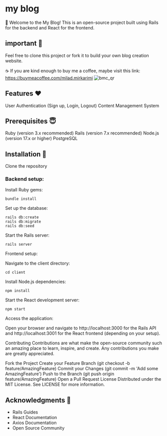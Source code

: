 # my blog

🚀 Welcome to the My Blog! This is an open-source project built using Rails for the backend and React for the frontend.

## important 🚨
Feel free to clone this project or fork it to build your own blog creation website.

☕️ If you are kind enough to buy me a coffee, maybe visit this link: https://buymeacoffee.com/milad.mirkarimi
![bmc_qr](https://github.com/milad-mirkarimi/myblog/assets/34124948/7365ed48-ebf4-4191-bd4f-da391fe8c496)
## Features ❤️
User Authentication (Sign up, Login, Logout)
Content Management System

## Prerequisites 😇
Ruby (version 3.x recommended)
Rails (version 7.x recommended)
Node.js (version 17.x or higher)
PostgreSQL

## Installation 🦿
Clone the repository

### Backend setup:

Install Ruby gems:

```
bundle install
```
Set up the database:
```
rails db:create
rails db:migrate
rails db:seed
```
Start the Rails server:
```
rails server
```
Frontend setup:

Navigate to the client directory:

```
cd client
```
Install Node.js dependencies:

```
npm install
```

Start the React development server:
```
npm start
```
Access the application:

Open your browser and navigate to http://localhost:3000 for the Rails API and http://localhost:3001 for the React frontend (depending on your setup).

Contributing
Contributions are what make the open-source community such an amazing place to learn, inspire, and create. Any contributions you make are greatly appreciated.

Fork the Project
Create your Feature Branch (git checkout -b feature/AmazingFeature)
Commit your Changes (git commit -m 'Add some AmazingFeature')
Push to the Branch (git push origin feature/AmazingFeature)
Open a Pull Request
License
Distributed under the MIT License. See LICENSE for more information.

## Acknowledgments 🙏
 - Rails Guides
 - React Documentation
 - Axios Documentation
 - Open Source Community
